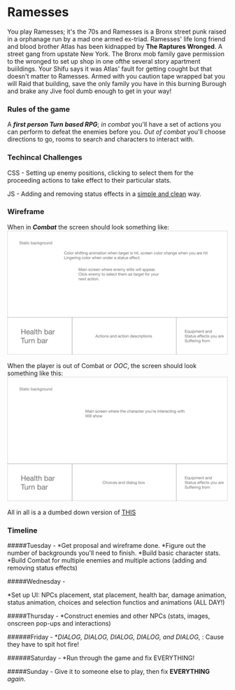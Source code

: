 # Ramesses 
You play Ramesses; it's the 70s  and Ramesses is a Bronx street punk raised in a orphanage run by a mad one armed ex-triad. Ramesses' life long friend and blood brother Atlas has been kidnapped by **The Raptures Wronged**. A street gang from upstate New York. The Bronx mob family gave permission to the wronged to set up shop in one ofthe several story apartment buiildings. Your Shifu says it was Atlas' fault for getting cought but that doesn't matter to Ramesses. Armed with you caution tape wrapped bat you will Raid that building, save the only family you have in this burning Burough and brake any Jive fool dumb enough to get in your way! 

### Rules of the game 
A **_first person Turn based RPG_**; _in combat_ you'll have a set of actions you can perform to defeat the enemies before you. _Out of combat_ you'll choose directions to go, rooms to search and characters to interact with.

### Techincal Challenges
CSS - Setting up enemy positions, clicking to select them for the proceeding actions to take effect to their particular stats.

JS - Adding and removing status effects in a [simple and clean](https://www.youtube.com/watch?v=UigzN-4JR14) way.

### Wireframe
When in **_Combat_** the screen should look something like: 
![Combat](wireframe/C.png) 

When the player is out of  Combat or _OOC_, the screen should look something like this: 
![OOC](wireframe/OOC.png)

All in all is a a dumbed down version of [THIS](https://www.pocketgamer.com/articles/057732/demon-gaze-is-ready-to-bring-first-person-dungeon-crawling-to-the-vita/)
### Timeline

#####Tuesday -
*Get proposal and wireframe done.
*Figure out the number of backgrounds you'll need to finish. 
*Build basic character stats.
*Build Combat for multiple enemies and multiple actions (adding and removing status effects)

#####Wednesday -

*Set up UI: NPCs placement, stat placement, health bar, damage animation, status animation, choices and selection functios and animations (ALL DAY!)

#####Thursday - 
*Construct enemies and other NPCs (stats, images, onscreen pop-ups and interactions)

######Friday -
*_DIALOG, DIALOG, DIALOG, DIALOG, and DIALOG,_ : Cause they have to spit hot fire!

######Saturday -
*Run through the game and fix EVERYTHING!

#####Sunday -
Give it to someone else to play, then fix **EVERYTHING** _again_.